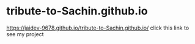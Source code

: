 # tribute-to-Sachin.github.io
 https://jaidev-9678.github.io/tribute-to-Sachin.github.io/ click this link to see my project
